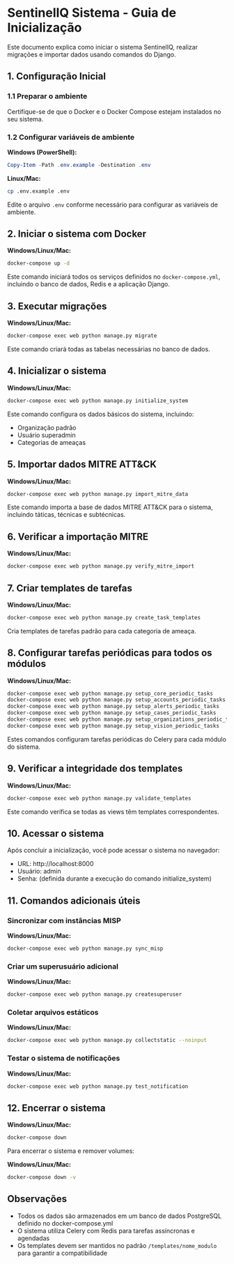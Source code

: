 # SentinelIQ Sistema - Guia de Inicialização

Este documento explica como iniciar o sistema SentinelIQ, realizar migrações e importar dados usando comandos do Django.

## 1. Configuração Inicial

### 1.1 Preparar o ambiente

Certifique-se de que o Docker e o Docker Compose estejam instalados no seu sistema.

### 1.2 Configurar variáveis de ambiente

**Windows (PowerShell):**
```powershell
Copy-Item -Path .env.example -Destination .env
```

**Linux/Mac:**
```bash
cp .env.example .env
```

Edite o arquivo `.env` conforme necessário para configurar as variáveis de ambiente.

## 2. Iniciar o sistema com Docker

**Windows/Linux/Mac:**
```bash
docker-compose up -d
```

Este comando iniciará todos os serviços definidos no `docker-compose.yml`, incluindo o banco de dados, Redis e a aplicação Django.

## 3. Executar migrações

**Windows/Linux/Mac:**
```bash
docker-compose exec web python manage.py migrate
```

Este comando criará todas as tabelas necessárias no banco de dados.

## 4. Inicializar o sistema

**Windows/Linux/Mac:**
```bash
docker-compose exec web python manage.py initialize_system
```

Este comando configura os dados básicos do sistema, incluindo:
- Organização padrão
- Usuário superadmin
- Categorias de ameaças

## 5. Importar dados MITRE ATT&CK

**Windows/Linux/Mac:**
```bash
docker-compose exec web python manage.py import_mitre_data
```

Este comando importa a base de dados MITRE ATT&CK para o sistema, incluindo táticas, técnicas e subtécnicas.

## 6. Verificar a importação MITRE

**Windows/Linux/Mac:**
```bash
docker-compose exec web python manage.py verify_mitre_import
```

## 7. Criar templates de tarefas

**Windows/Linux/Mac:**
```bash
docker-compose exec web python manage.py create_task_templates
```

Cria templates de tarefas padrão para cada categoria de ameaça.

## 8. Configurar tarefas periódicas para todos os módulos

**Windows/Linux/Mac:**
```bash
docker-compose exec web python manage.py setup_core_periodic_tasks
docker-compose exec web python manage.py setup_accounts_periodic_tasks
docker-compose exec web python manage.py setup_alerts_periodic_tasks
docker-compose exec web python manage.py setup_cases_periodic_tasks
docker-compose exec web python manage.py setup_organizations_periodic_tasks
docker-compose exec web python manage.py setup_vision_periodic_tasks
```

Estes comandos configuram tarefas periódicas do Celery para cada módulo do sistema.

## 9. Verificar a integridade dos templates

**Windows/Linux/Mac:**
```bash
docker-compose exec web python manage.py validate_templates
```

Este comando verifica se todas as views têm templates correspondentes.

## 10. Acessar o sistema

Após concluir a inicialização, você pode acessar o sistema no navegador:

- URL: http://localhost:8000
- Usuário: admin
- Senha: (definida durante a execução do comando initialize_system)

## 11. Comandos adicionais úteis

### Sincronizar com instâncias MISP

**Windows/Linux/Mac:**
```bash
docker-compose exec web python manage.py sync_misp
```

### Criar um superusuário adicional

**Windows/Linux/Mac:**
```bash
docker-compose exec web python manage.py createsuperuser
```

### Coletar arquivos estáticos

**Windows/Linux/Mac:**
```bash
docker-compose exec web python manage.py collectstatic --noinput
```

### Testar o sistema de notificações

**Windows/Linux/Mac:**
```bash
docker-compose exec web python manage.py test_notification
```

## 12. Encerrar o sistema

**Windows/Linux/Mac:**
```bash
docker-compose down
```

Para encerrar o sistema e remover volumes:

**Windows/Linux/Mac:**
```bash
docker-compose down -v
```

## Observações

- Todos os dados são armazenados em um banco de dados PostgreSQL definido no docker-compose.yml
- O sistema utiliza Celery com Redis para tarefas assíncronas e agendadas
- Os templates devem ser mantidos no padrão `/templates/nome_modulo` para garantir a compatibilidade 